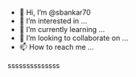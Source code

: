 - 👋 Hi, I’m @sbankar70
- 👀 I’m interested in ...
- 🌱 I’m currently learning ...
- 💞️ I’m looking to collaborate on ...
- 📫 How to reach me ...

<!---
sbankar70/sbankar70 is a ✨ special ✨ repository because its `README.md` (this file) appears on your GitHub profile.
You can click the Preview link to take a look at your changes.
--->ssssssssssssss
